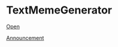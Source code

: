 # TextMemeGenerator

[Open](https://observerofvoid.github.io/TextMemeGenerator/)

[Announcement](https://old.reddit.com/p73qx3)
